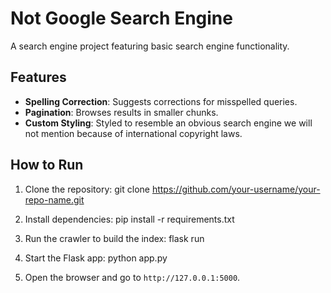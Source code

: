 # Not Google Search Engine

A search engine project featuring basic search engine functionality.

## Features
- **Spelling Correction**: Suggests corrections for misspelled queries.
- **Pagination**: Browses results in smaller chunks.
- **Custom Styling**: Styled to resemble an obvious search engine we will not mention because of international copyright laws.

## How to Run
1. Clone the repository: 
git clone https://github.com/your-username/your-repo-name.git

2. Install dependencies:
pip install -r requirements.txt

3. Run the crawler to build the index:
flask run

4. Start the Flask app:
python app.py

5. Open the browser and go to `http://127.0.0.1:5000`.


